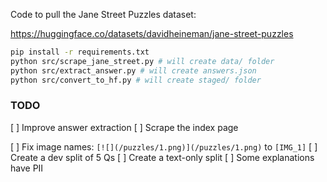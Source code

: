Code to pull the Jane Street Puzzles dataset:

https://huggingface.co/datasets/davidheineman/jane-street-puzzles

```sh
pip install -r requirements.txt
python src/scrape_jane_street.py # will create data/ folder
python src/extract_answer.py # will create answers.json
python src/convert_to_hf.py # will create staged/ folder
```

### TODO

[ ] Improve answer extraction
[ ] Scrape the index page

[ ] Fix image names: `[![](/puzzles/1.png)](/puzzles/1.png)` to `[IMG_1]`
[ ] Create a dev split of 5 Qs
[ ] Create a text-only split
[ ] Some explanations have PII